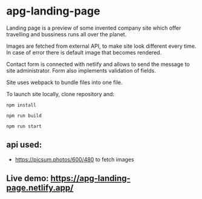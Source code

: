 # apg-landing-page

Landing page is a preview of some invented company site which offer travelling and bussiness runs all over the planet.

Images are fetched from external API, to make site look different every time. In case of error there is default image that becomes rendered.

Contact form is connected with netlify and allows to send the message to site administrator. Form also implements validation of fields.

Site uses webpack to bundle files into one file.

To launch site locally, clone repository and:
``` 
npm install
```
```
npm run build 
```
```
npm run start
``` 


## api used:
* https://picsum.photos/600/480 to fetch images

## Live demo: https://apg-landing-page.netlify.app/
